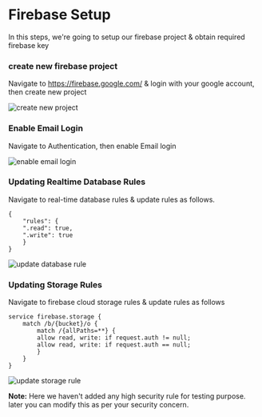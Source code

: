 # Firebase Setup

In this steps, we're going to setup our firebase project & obtain required firebase key

### create new firebase project

Navigate to https://firebase.google.com/ & login with your google account, then create new project

![create new project]( https://github.com/codesundar/ionic-uber-clone/blob/master/img/new-firebase-project.png "create new project")


### Enable Email Login

Navigate to Authentication, then enable Email login

![enable email login]( https://github.com/codesundar/ionic-uber-clone/blob/master/img/enable-email-login.png "enable email login")
    
### Updating Realtime Database Rules

Navigate to real-time database rules & update rules as follows.

    {
        "rules": {
        ".read": true,
        ".write": true
        }
    }
![update database rule]( https://github.com/codesundar/ionic-uber-clone/blob/master/img/update-database-rules.png "update database rules")

### Updating Storage Rules

Navigate to firebase cloud storage rules & update rules as follows

    service firebase.storage {
        match /b/{bucket}/o {
            match /{allPaths=**} {
            allow read, write: if request.auth != null;
            allow read, write: if request.auth == null;
            }
        }
    }

![update storage rule]( https://github.com/codesundar/ionic-uber-clone/blob/master/img/update-storage-rules.png "update storage rules")

**Note:** Here we haven't added any high security rule for testing purpose. later you can modify this as per your security concern.
